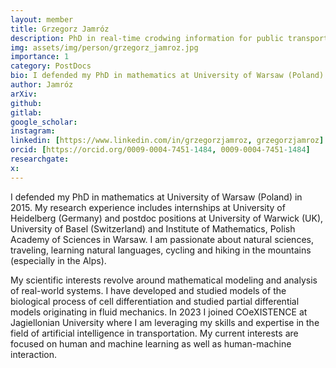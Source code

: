 ```yaml
---
layout: member
title: Grzegorz Jamróz
description: PhD in real-time crodwing information for public transport
img: assets/img/person/grzegorz_jamroz.jpg
importance: 1
category: PostDocs
bio: I defended my PhD in mathematics at University of Warsaw (Poland) in 2015. My research experience includes internships at University of Heidelberg (Germany) and postdoc positions at University of Warwick (UK), University of Basel (Switzerland) and Institute of Mathematics, Polish Academy of Sciences in Warsaw.
author: Jamróz
arXiv:
github: 
gitlab:
google_scholar:
instagram:
linkedin: [https://www.linkedin.com/in/grzegorzjamroz, grzegorzjamroz] 
orcid: [https://orcid.org/0009-0004-7451-1484, 0009-0004-7451-1484]
researchgate:
x: 
---
```


I  defended my PhD in mathematics at University of Warsaw (Poland) in 2015. My research experience includes internships at University of Heidelberg (Germany) and postdoc positions at University of Warwick (UK), University of Basel (Switzerland) and Institute of Mathematics, Polish Academy of Sciences in Warsaw. I am passionate about natural sciences, traveling, learning natural languages, cycling and hiking in the mountains (especially in the Alps). 

My scientific interests revolve around mathematical modeling and analysis of real-world systems. I have developed and studied models of the biological process of cell differentiation and studied partial differential models originating in fluid mechanics. In 2023 I joined COeXISTENCE at Jagiellonian University where I am leveraging my skills and expertise in the field of artificial intelligence in transportation. My current interests are focused on human and machine learning as well as human-machine interaction. 

